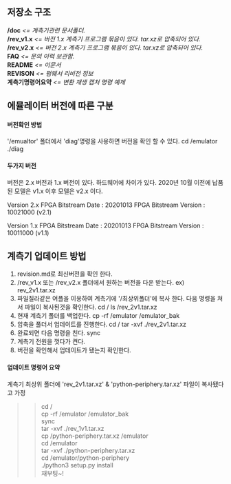 ## 저장소 구조
**/doc**          *<= 계측기관련 문서폴더.*  
**/rev_v1.x**     *<= 버전 1.x 계측기 프로그램 묶음이 있다. tar.xz로 압축되어 있다.*  
**/rev_v2.x**     *<= 버전 2.x 계측기 프로그램 묶음이 있다. tar.xz로 압축되어 있다.*  
**FAQ**           *<= 문의 이력 보관함.*  
**README**        *<= 이문서*   
**REVISON**       *<= 펌웨서 리비전 정보*  
**계측기명령어요약**  *<= 변환 재생 캡처 명령 예제*

## 에뮬레이터 버전에 따른 구분
#### 버전확인 방법
'/emualtor' 폴더에서 'diag'명령을 사용하면 버전을 확인 할 수 있다.
cd /emulator
./diag

#### 두가지 버전
버전은 2.x 버전과 1.x 버전이 있다. 하드웨어에 차이가 있다.
  2020년 10월 이전에 납품된 모델은 v1.x  이후 모델은 v2.x 이다.

Version 2.x
      FPGA Bitstream Date     : 20201013
      FPGA Bitstream Version  : 10021000 (v2.1)

Version 1.x
      FPGA Bitstream Date     : 20201013
      FPGA Bitstream Version  : 10011000  (v1.1)

## 계측기 업데이트 방법
1. revision.md로 최신버전을 확인 한다.
2. /rev_v1.x 또는 /rev_v2.x 폴더에서 원하는 버전을 다운 받는다. ex) rev_2v1.tar.xz
3. 파일질라같은 어플을 이용하여 계측기에 '/최상위폴더'에 복사 한다. 다음 명령을 쳐서 파일이 복사된것을 확인한다.
cd /
ls /rev_2v1.tar.xz
4. 현재 계측기 폴더를 백업한다.
cp -rf /emulator /emulator_bak
5. 압축을 풀더서 업데이트를 진행한다.
cd /
tar -xvf ./rev_2v1.tar.xz
6. 완료되면 다음 명령을 친다.
sync
7. 계측기 전원을 껏다가 켠다.
8. 버전을 확인해서 업데이트가 됐는지 확인한다.

#### 업데이트 명령어 요약
계측기 최상위 폴더에 'rev_2v1.tar.xz' & 'python-periphery.tar.xz' 파일이 복사됐다고 가정
>>cd /  
>>cp -rf /emulator /emulator_bak  
>>sync  
>>tar -xvf ./rev_1v1.tar.xz  
>>cp /python-periphery.tar.xz /emulator  
>>cd /emulator  
>>tar -xvf ./python-periphery.tar.xz  
>>cd /emulator/python-periphery  
>>./python3 setup.py install  
>> 재부팅~!
